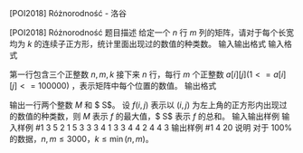 



[POI2018] Różnorodność - 洛谷














[POI2018] Różnorodność
题目描述
给定一个 $n$ 行 $m$ 列的矩阵，请对于每个长宽均为 $k$ 的连续子正方形，统计里面出现过的数值的种类数。
输入输出格式
输入格式

第一行包含三个正整数 $n,m,k$
接下来 $n$ 行，每行 $m$ 个正整数 $a[i][j](1<=a[i][j]<=100000)$ ，表示矩阵中每个位置的数值。
输出格式

输出一行两个整数 $M$ 和 $ S$。
设 $f(i,j)$ 表示以 $(i,j)$ 为左上角的正方形内出现过的数值的种类数，则 $M$ 表示 $f$ 的最大值，$ S$ 表示 $f$ 的总和。
输入输出样例
输入样例 #1
3 5 2
1 5 3 3 3
4 1 3 3 4
4 2 4 4 3
输出样例 #1
4 20
说明
对于 $100\%$ 的数据，$n,m\le3000$，$k\le \min(n,m)$。







